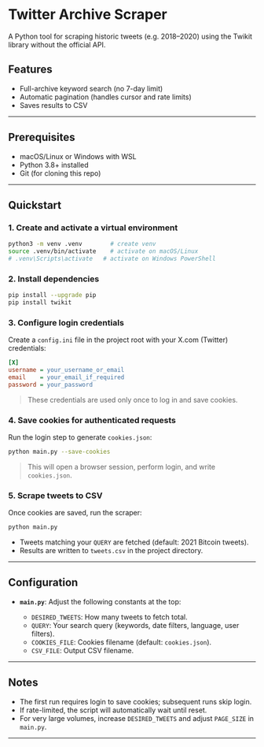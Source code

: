 # Twitter Archive Scraper

A Python tool for scraping historic tweets (e.g. 2018–2020) using the Twikit library without the official API.

## Features

* Full-archive keyword search (no 7-day limit)
* Automatic pagination (handles cursor and rate limits)
* Saves results to CSV

---

## Prerequisites

* macOS/Linux or Windows with WSL
* Python 3.8+ installed
* Git (for cloning this repo)

---

## Quickstart



### 1. Create and activate a virtual environment

```bash
python3 -m venv .venv        # create venv
source .venv/bin/activate    # activate on macOS/Linux
# .venv\Scripts\activate   # activate on Windows PowerShell
```

### 2. Install dependencies

```bash
pip install --upgrade pip
pip install twikit
```

### 3. Configure login credentials

Create a `config.ini` file in the project root with your X.com (Twitter) credentials:

```ini
[X]
username = your_username_or_email
email    = your_email_if_required
password = your_password
```

> These credentials are used only once to log in and save cookies.

### 4. Save cookies for authenticated requests

Run the login step to generate `cookies.json`:

```bash
python main.py --save-cookies
```

> This will open a browser session, perform login, and write `cookies.json`.

### 5. Scrape tweets to CSV

Once cookies are saved, run the scraper:

```bash
python main.py
```

* Tweets matching your `QUERY` are fetched (default: 2021 Bitcoin tweets).
* Results are written to `tweets.csv` in the project directory.

---

## Configuration

* **`main.py`**: Adjust the following constants at the top:

  * `DESIRED_TWEETS`: How many tweets to fetch total.
  * `QUERY`: Your search query (keywords, date filters, language, user filters).
  * `COOKIES_FILE`: Cookies filename (default: `cookies.json`).
  * `CSV_FILE`: Output CSV filename.

---

## Notes

* The first run requires login to save cookies; subsequent runs skip login.
* If rate-limited, the script will automatically wait until reset.
* For very large volumes, increase `DESIRED_TWEETS` and adjust `PAGE_SIZE` in `main.py`.

---


